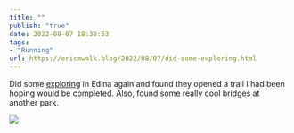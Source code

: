 ```yaml
---
title: ""
publish: "true"
date: 2022-08-07 18:38:53
tags:
- "Running"
url: https://ericmwalk.blog/2022/08/07/did-some-exploring.html
---
```

Did some [exploring](http://www.strava.com/activities/7600695846) in Edina again and found they opened a trail I had been hoping would be completed. Also, found some really cool bridges at another park.


![](https://ericmwalk.blog/uploads/2022/55816da598.jpg)